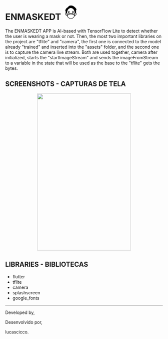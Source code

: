 # ENMASKEDT <img src="assets/images/mask.png" width=50 height=50>

The ENMASKEDT APP is AI-based with TensorFlow Lite to detect whether the user is wearing a mask or not. Then, the most two important libraries on the project are "tflite" and "camera", the first one is connected to the model already "trained" and inserted into the "assets" folder, and the second one is to capture the camera live stream. Both are used together, camera after initialized, starts the "startImageStream" and sends the imageFromStream to a variable in the state that will be used as the base to the "tflite" gets the bytes.

## SCREENSHOTS - CAPTURAS DE TELA

<p align=center> 
    <span>
        <img src="assets/screenshots/app.gif" width=300 height=500/>
    </span>
</p>


## LIBRARIES - BIBLIOTECAS
- flutter
- tflite
- camera
- splashscreen
- google_fonts


<hr/>

Developed by,

Desenvolvido por,

lucascicco.
